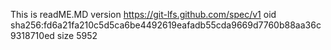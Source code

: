 This is readME.MD
version https://git-lfs.github.com/spec/v1
oid sha256:fd6a21fa210c5d5ca6be4492619eafadb55cda9669d7760b88aa36c9318710ed
size 5952

